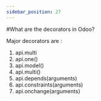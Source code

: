 ```yaml
---
sidebar_position: 27
---
```


#What are the decorators in Odoo?

Major decorators are :

1. api.multi
2. api.one()
3. api.model()
4. api.multi()
5. api.depends(arguments)
6. api.constraints(arguments)
7. api.onchange(arguments)